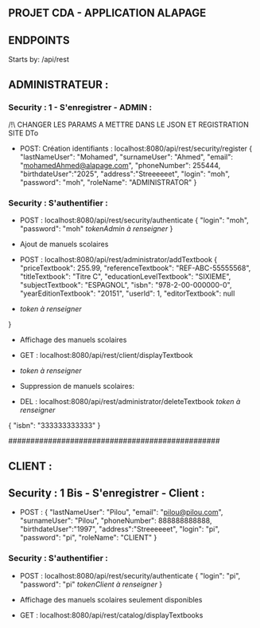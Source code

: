 ## PROJET CDA - APPLICATION ALAPAGE
## ENDPOINTS
Starts by: /api/rest

## ADMINISTRATEUR : 
### Security : 1 - S'enregistrer - ADMIN :
/!\ CHANGER LES PARAMS A METTRE DANS LE JSON ET REGISTRATION SITE DTo

- POST: Création identifiants : localhost:8080/api/rest/security/register
  {
  "lastNameUser": "Mohamed",
  "surnameUser": "Ahmed",
  "email": "mohamedAhmed@alapage.com",
  "phoneNumber": 255444,
  "birthdateUser":"2025",
  "address":"Streeeeeet",
  "login": "moh",
  "password": "moh",
  "roleName": "ADMINISTRATOR"
  }

### Security : S'authentifier :
- POST : localhost:8080/api/rest/security/authenticate
  {
  "login": "moh",
  "password": "moh"
  *tokenAdmin à renseigner*
  }

- Ajout de manuels scolaires
- POST : localhost:8080/api/rest/administrator/addTextbook
{
"priceTextbook": 255.99,
"referenceTextbook": "REF-ABC-55555568",
"titleTextbook": "Titre C",
"educationLevelTextbook": "SIXIEME",
"subjectTextbook": "ESPAGNOL",
"isbn": "978-2-00-000000-0",
"yearEditionTextbook": "20151",
"userId": 1,
"editorTextbook": null
-   *token à renseigner*

}

- Affichage des manuels scolaires
- GET : localhost:8080/api/rest/client/displayTextbook
- *token à renseigner*


- Suppression de manuels scolaires: 
- DEL : localhost:8080/api/rest/administrator/deleteTextbook
*token à renseigner*

{
"isbn": "333333333333"
}


################################################
## CLIENT : 

## Security : 1 Bis - S'enregistrer - Client  :
- POST :
  {
  "lastNameUser": "Pilou",
  "email": "pilou@pilou.com",
  "surnameUser": "Pilou",
  "phoneNumber": 888888888888,
  "birthdateUser":"1997",
  "address":"Streeeeeet",
  "login": "pi",
  "password": "pi",
  "roleName": "CLIENT"
  }

### Security : S'authentifier :
- POST : localhost:8080/api/rest/security/authenticate
  {
  "login": "pi",
  "password": "pi"
  *tokenClient à renseigner*
  }

- Affichage des manuels scolaires seulement disponibles
- GET : localhost:8080/api/rest/catalog/displayTextbooks



